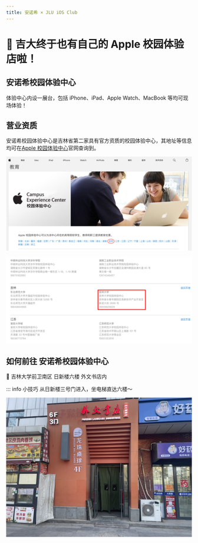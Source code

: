 ```yaml
---
title: 安诺希 × JLU iOS Club
---
```


# 🎉 吉大终于也有自己的 Apple 校园体验店啦！

## 安诺希校园体验中心

体验中心内设一展台，包括 iPhone、iPad、Apple Watch、MacBook 等均可现场体验！

<el-carousel show-arrow autoplay motion-blur>
  <el-carousel-item>
    <el-image src="./shop1.jpeg" fit="cover" style="height: 100%; width: 100%"></el-image>
  </el-carousel-item>
  <el-carousel-item>
    <el-image src="./shop2.jpeg" fit="cover" style="height: 100%; width: 100%"></el-image>
  </el-carousel-item>
</el-carousel>

## 营业资质

安诺希校园体验中心是吉林省第二家具有官方资质的校园体验中心，其地址等信息均可在[Apple 校园体验中心](https://www.apple.com.cn/education/how-to-buy/aacs.html#6a)官网查询到。

![在Apple校园体验中心官网选择省份：吉林](screenshot1.png)

![可在官网查询到资质](screenshot2.png)

## 如何前往 安诺希校园体验中心

📍 吉林大学前卫南区 日新楼六楼 外文书店内

::: info 小技巧
从日新楼三号门进入，坐电梯直达六楼～

![3号门外景](gate3.jpeg)

<script setup>
import {ElCarousel, ElCarouselItem, ElImage} from 'element-plus';
</script>

<style scoped>
.el-carousel {
  border-radius: .5rem;
  box-shadow: 0 .5rem .8rem #d7d7d7;
}
.dark .main .el-carousel {
    box-shadow: none;
    background: var(--vp-c-default-1);
}

</style>